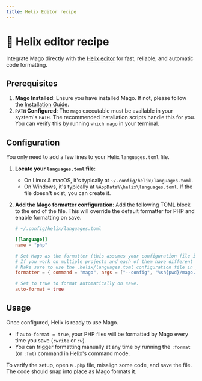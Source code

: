```yaml
---
title: Helix Editor recipe
---
```


# 🧩 Helix editor recipe

Integrate Mago directly with the [Helix editor](https://helix-editor.com/) for fast, reliable, and automatic code formatting.

## Prerequisites

1.  **Mago Installed**: Ensure you have installed Mago. If not, please follow the [Installation Guide](./../guide/installation.md).
2.  **`PATH` Configured**: The `mago` executable must be available in your system's `PATH`. The recommended installation scripts handle this for you. You can verify this by running `which mago` in your terminal.

## Configuration

You only need to add a few lines to your Helix `languages.toml` file.

1.  **Locate your `languages.toml` file**:
    - On Linux & macOS, it's typically at `~/.config/helix/languages.toml`.
    - On Windows, it's typically at `%AppData%\helix\languages.toml`.
      If the file doesn't exist, you can create it.

2.  **Add the Mago formatter configuration**: Add the following TOML block to the end of the file. This will override the default formatter for PHP and enable formatting on save.

    ```toml
    # ~/.config/helix/languages.toml

    [[language]]
    name = "php"

    # Set Mago as the formatter (this assumes your configuration file is in your current working directory).
    # If you work on multiple projects and each of them have different location for mago.toml,
    # Make sure to use the .helix/languages.toml configuration file in your project directory
    formatter = { command = "mago", args = ["--config", "%sh{pwd}/mago.toml", "format", "--stdin-input"] }

    # Set to true to format automatically on save.
    auto-format = true
    ```

## Usage

Once configured, Helix is ready to use Mago.

- If `auto-format = true`, your PHP files will be formatted by Mago every time you save (`:write` or `:w`).
- You can trigger formatting manually at any time by running the `:format` (or `:fmt`) command in Helix's command mode.

To verify the setup, open a `.php` file, misalign some code, and save the file. The code should snap into place as Mago formats it.
